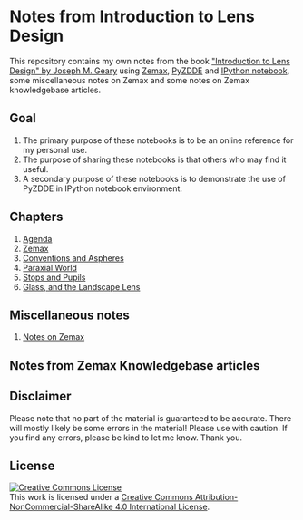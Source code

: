 Notes from Introduction to Lens Design 
======================================

This repository contains my own notes from the book 
["Introduction to Lens Design" by Joseph M. Geary](http://www.willbell.com/TM/lens_design/index.htm) 
using [Zemax](http://www.zemax.com), 
[PyZDDE](https://github.com/indranilsinharoy/PyZDDE) 
and [IPython notebook](http://ipython.org/notebook.html), some miscellaneous notes on Zemax and some notes
on Zemax knowledgebase articles.

Goal
----
1. The primary purpose of these notebooks is to be an online reference for my personal use. 
2. The purpose of sharing these notebooks is that  others who may find it useful.
3. A secondary purpose of these notebooks is to demonstrate the use of PyZDDE in IPython notebook environment.

Chapters
--------

1. [Agenda](http://nbviewer.ipython.org/github/indranilsinharoy/Intro2LensDesignByGeary/blob/master/book_chapters/Intro2LensDesign_JMGeary_Ch01_Agenda.ipynb) 
2. [Zemax](http://nbviewer.ipython.org/github/indranilsinharoy/Intro2LensDesignByGeary/blob/master/book_chapters/Intro2LensDesign_JMGeary_Ch02_Zemax.ipynb)
3. [Conventions and Aspheres](http://nbviewer.ipython.org/github/indranilsinharoy/Intro2LensDesignByGeary/blob/master/book_chapters/Intro2LensDesign_JMGeary_Ch03_ConventionsAspheres.ipynb)
4. [Paraxial World](http://nbviewer.ipython.org/github/indranilsinharoy/Intro2LensDesignByGeary/blob/master/book_chapters/Intro2LensDesign_JMGeary_Ch04_ParaxialWorld.ipynb)
5. [Stops and Pupils](http://nbviewer.ipython.org/github/indranilsinharoy/Intro2LensDesignByGeary/blob/master/book_chapters/Intro2LensDesign_JMGeary_Ch05_StopsPupils.ipynb) 
6. [Glass, and the Landscape Lens](http://nbviewer.ipython.org/github/indranilsinharoy/Intro2LensDesignByGeary/blob/master/book_chapters/Intro2LensDesign_JMGeary_Ch06_GlassLandscapeLens.ipynb)


Miscellaneous notes
-------------------
1. [Notes on Zemax](http://nbviewer.ipython.org/github/indranilsinharoy/Intro2LensDesignByGeary/blob/master/misc_notes/NotesOnZemax.ipynb)


Notes from Zemax Knowledgebase articles
---------------------------------------



Disclaimer
----------
Please note that no part of the material is guaranteed to be accurate. There will mostly likely be some errors in the material! Please use with caution. If you find any errors, please be kind to let me know. Thank you.


License
-------

<a rel="license" href="http://creativecommons.org/licenses/by-nc-sa/4.0/"><img alt="Creative Commons License" style="border-width:0" src="http://i.creativecommons.org/l/by-nc-sa/4.0/88x31.png" /></a><br />This work is licensed under a <a rel="license" href="http://creativecommons.org/licenses/by-nc-sa/4.0/">Creative Commons Attribution-NonCommercial-ShareAlike 4.0 International License</a>.


